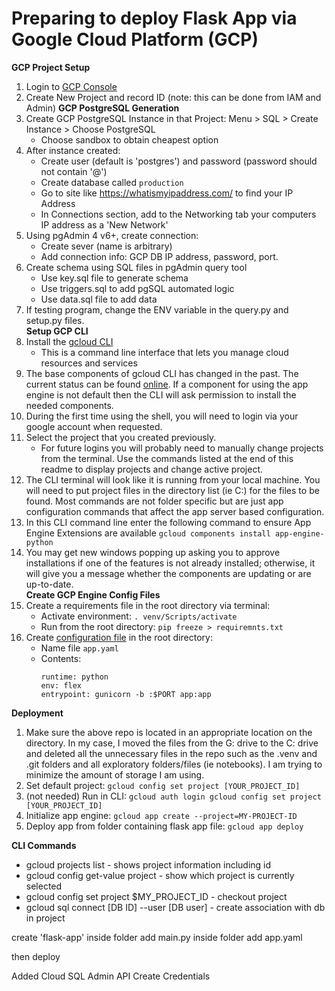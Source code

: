 

# Preparing to deploy Flask App via Google Cloud Platform (GCP)  
**GCP Project Setup**
1.  Login to [GCP Console](https://console.cloud.google.com/)
1.  Create New Project and record ID (note: this can be done from IAM and Admin)
**GCP PostgreSQL Generation**
1.  Create GCP PostgreSQL Instance in that Project:  Menu > SQL > Create Instance > Choose PostgreSQL
    *  Choose sandbox to obtain cheapest option
1.  After instance created:
    *  Create user (default is 'postgres') and password (password should not contain '@')
    *  Create database called `production`
    *  Go to site like https://whatismyipaddress.com/ to find your IP Address
    *  In Connections section, add to the Networking tab your computers IP address as a 'New Network'
1.  Using pgAdmin 4 v6+, create connection:
    *  Create sever (name is arbitrary)
    *  Add connection info:  GCP DB IP address, password, port.
1.  Create schema using SQL files in pgAdmin query tool
    *  Use key.sql file to generate schema
    *  Use triggers.sql to add pgSQL automated logic
    *  Use data.sql file to add data
1.  If testing program, change the ENV variable in the query.py and setup.py files.  
**Setup GCP CLI**
1.  Install the [gcloud CLI](https://cloud.google.com/sdk/docs/install)
    * This is a command line interface that lets you manage cloud resources and services
1.  The base components of gcloud CLI has changed in the past.  The current status can be found [online](https://cloud.google.com/sdk/docs/components).  If a component for using the app engine is not default then the CLI will ask permission to install the needed components.  
1.  During the first time using the shell, you will need to login via your google account when requested.
1.  Select the project that you created previously.
    * For future logins you will probably need to manually change projects from the terminal.  Use the commands listed at the end of this readme to display projects and change active project.  
1.  The CLI terminal will look like it is running from your local machine.  You will need to put project files in the directory list (ie C:) for the files to be found.  Most commands are not folder specific but are just app configuration commands that affect the app server based configuration.  
1.  In this CLI command line enter the following command to ensure App Engine Extensions are available `gcloud components install app-engine-python`
1.  You may get new windows popping up asking you to approve installations if one of the features is not already installed; otherwise, it will give you a message whether the components are updating or are up-to-date.  
**Create GCP Engine Config Files**
1.  Create a requirements file in the root directory via terminal:
    * Activate environment: `. venv/Scripts/activate`
    * Run from the root directory: `pip freeze > requiremnts.txt`  
1.  Create [configuration file](https://cloud.google.com/appengine/docs/legacy/standard/python/config/appref) in the root directory:
    *  Name file `app.yaml`
    *  Contents:  
        ```
        runtime: python
        env: flex
        entrypoint: gunicorn -b :$PORT app:app
        ```  
**Deployment**
1.  Make sure the above repo is located in an appropriate location on the directory.  In my case, I moved the files from the G: drive to the C: drive and deleted all the unnecessary files in the repo such as the .venv and .git folders and all exploratory folders/files (ie notebooks).  I am trying to minimize the amount of storage I am using.  
1.  Set default project:  `gcloud config set project [YOUR_PROJECT_ID]`
1.  (not needed) Run in CLI:  `gcloud auth login gcloud config set project [YOUR_PROJECT_ID]`
1.  Initialize app engine:  `gcloud app create --project=MY-PROJECT-ID`
1.  Deploy app from folder containing flask app file:  `gcloud app deploy`




**CLI Commands**
* gcloud projects list - shows project information including id
* gcloud config get-value project - show which project is currently selected
* gcloud config set project $MY_PROJECT_ID - checkout project
* gcloud sql connect [DB ID] --user [DB user]  - create association with db in project


create 'flask-app'
inside folder add main.py
inside folder add app.yaml

then deploy

Added Cloud SQL Admin API
Create Credentials
